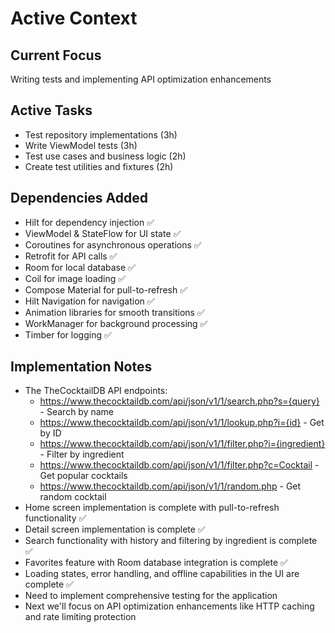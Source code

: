# Active Context

## Current Focus
Writing tests and implementing API optimization enhancements

## Active Tasks
- Test repository implementations (3h)
- Write ViewModel tests (3h)
- Test use cases and business logic (2h)
- Create test utilities and fixtures (2h)

## Dependencies Added
- Hilt for dependency injection ✅
- ViewModel & StateFlow for UI state ✅
- Coroutines for asynchronous operations ✅
- Retrofit for API calls ✅
- Room for local database ✅
- Coil for image loading ✅
- Compose Material for pull-to-refresh ✅
- Hilt Navigation for navigation ✅
- Animation libraries for smooth transitions ✅
- WorkManager for background processing ✅
- Timber for logging ✅

## Implementation Notes
- The TheCocktailDB API endpoints:
  - https://www.thecocktaildb.com/api/json/v1/1/search.php?s={query} - Search by name
  - https://www.thecocktaildb.com/api/json/v1/1/lookup.php?i={id} - Get by ID
  - https://www.thecocktaildb.com/api/json/v1/1/filter.php?i={ingredient} - Filter by ingredient
  - https://www.thecocktaildb.com/api/json/v1/1/filter.php?c=Cocktail - Get popular cocktails
  - https://www.thecocktaildb.com/api/json/v1/1/random.php - Get random cocktail
- Home screen implementation is complete with pull-to-refresh functionality ✅
- Detail screen implementation is complete ✅
- Search functionality with history and filtering by ingredient is complete ✅
- Favorites feature with Room database integration is complete ✅
- Loading states, error handling, and offline capabilities in the UI are complete ✅
- Need to implement comprehensive testing for the application
- Next we'll focus on API optimization enhancements like HTTP caching and rate limiting protection
